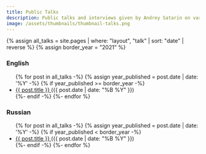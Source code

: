 ```yaml
---
title: Public Talks
description: Public talks and interviews given by Andrey Satarin on various tech subjects.
image: /assets/thumbnails/thumbnail-talks.png
---
```


{% assign all_talks = site.pages | where: "layout", "talk" | sort: "date" | reverse %}
{% assign border_year = "2021" %}

### English

<ul> 
  {% for post in all_talks -%}
    {% assign year_published = post.date | date: '%Y' -%}
    {% if year_published >= border_year -%}
      <li>
        <a href="{{ post.url | relative_url }}"> {{ post.title }} </a> ({{ post.date | date: "%B %Y" }}) <br/>
      </li>
    {%- endif -%}
  {%- endfor %}
</ul>

### Russian

<ul> 
  {% for post in all_talks -%}
    {% assign year_published = post.date | date: '%Y' -%}
    {% if year_published < border_year -%}
      <li>
        <a href="{{ post.url | relative_url }}"> {{ post.title }} </a> ({{ post.date | date: "%B %Y" }}) <br/>
      </li>
    {%- endif -%}
  {%- endfor %}
</ul>
